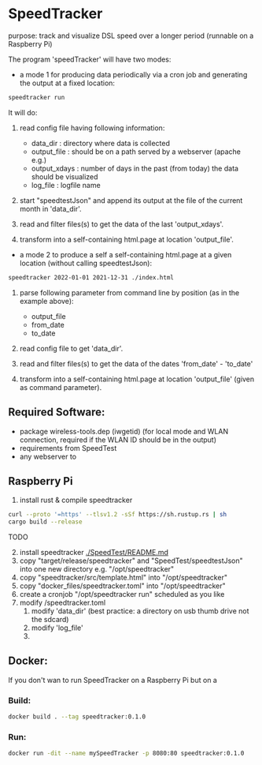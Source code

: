 # SpeedTracker

purpose: track and visualize DSL speed over a longer period  (runnable on a Raspberry Pi)

The program 'speedTracker' will have two modes:

- a mode 1 for producing data periodically via a cron job and generating the output at a fixed location:

```bash
speedtracker run
```

It will do:

1. read config file having following information:
    - data_dir     : directory where data is collected
    - output_file  : should be on a path served by a webserver (apache e.g.)
    - output_xdays : number of days in the past (from today) the data should be visualized
    - log_file     : logfile name

2. start "speedtestJson" and append its output at the file of the current month in 'data_dir'.
3. read and filter files(s) to get the data of the last 'output_xdays'.
4. transform into a self-containing html.page at location 'output_file'.


- a mode 2 to produce a self a self-containing html.page at a given location (without calling speedtestJson):

```bash
speedtracker 2022-01-01 2021-12-31 ./index.html
```

1. parse following parameter from command line by position (as in the example above):
   - output_file
   - from_date
   - to_date

2. read config file to get 'data_dir'.
3. read and filter files(s) to get the data of the dates 'from_date' - 'to_date'
4. transform into a self-containing html.page at location 'output_file' (given as command parameter).


## Required Software:

 - package wireless-tools.dep  (iwgetid)  (for local mode and WLAN connection, required if the WLAN ID should be in the output)
 - requirements from SpeedTest
 - any webserver to 

## Raspberry Pi

1. install rust & compile speedtracker 
```bash
curl --proto '=https' --tlsv1.2 -sSf https://sh.rustup.rs | sh
cargo build --release
```

TODO

2. install speedtracker [./SpeedTest/README.md](./SpeedTest/README.md)
3. copy "target/release/speedtracker" and "SpeedTest/speedtestJson" into one new directory e.g. "/opt/speedtracker"
4. copy "speedtracker/src/template.html" into "/opt/speedtracker"
5. copy "docker_files/speedtracker.toml" into "/opt/speedtracker" 
6. create a cronjob "/opt/speedtracker run" scheduled as you like
7. modify /speedtracker.toml
   1. modify 'data_dir' (best practice: a directory on usb thumb drive not the sdcard) 
   2. modify 'log_file'
   3. 
   
## Docker:

If you don't wan to run SpeedTracker on a Raspberry Pi but on a 

### Build:

```bash
docker build . --tag speedtracker:0.1.0 
```

### Run:

```bash
docker run -dit --name mySpeedTracker -p 8080:80 speedtracker:0.1.0
```

